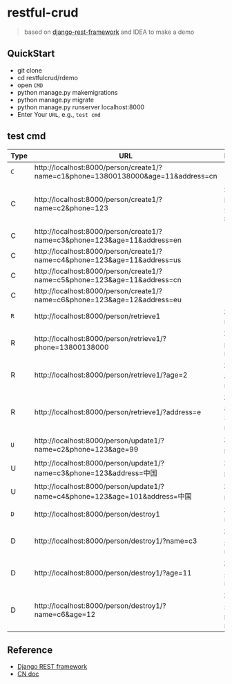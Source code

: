 # restful-crud
> based on [django-rest-framework](https://www.django-rest-framework.org/tutorial/quickstart/) and IDEA to make a demo

## QuickStart
- git clone
- cd restfulcrud/rdemo
- open `CMD`
- python manage.py makemigrations
- python manage.py migrate
- python manage.py runserver localhost:8000
- Enter Your `URL`, e.g., `test cmd`

## test cmd
|Type|URL|Description|
|---|---|---|
|`C`|http://localhost:8000/person/create1/?name=c1&phone=13800138000&age=11&address=cn|||
|C|http://localhost:8000/person/create1/?name=c2&phone=123 |这里限定phone 11位失败，原因待查|
|C|http://localhost:8000/person/create1/?name=c3&phone=123&age=11&address=en||
|C|http://localhost:8000/person/create1/?name=c4&phone=123&age=11&address=us||
|C|http://localhost:8000/person/create1/?name=c5&phone=123&age=11&address=cn||
|C|http://localhost:8000/person/create1/?name=c6&phone=123&age=12&address=eu||
|`R`|http://localhost:8000/person/retrieve1|将展示全部record|
|R|http://localhost:8000/person/retrieve1/?phone=13800138000|将展示特定phone的record|
|R|http://localhost:8000/person/retrieve1/?age=2|将展示age>=2的record|
|R|http://localhost:8000/person/retrieve1/?address=e|将展示address带有e的record|
|`U`|http://localhost:8000/person/update1/?name=c2&phone=123&age=99|将修改其年龄到99|
|U|http://localhost:8000/person/update1/?name=c3&phone=123&address=中国|将修改其年龄到99|
|U|http://localhost:8000/person/update1/?name=c4&phone=123&age=101&address=中国|将修改其年龄到99|
|`D`|http://localhost:8000/person/destroy1|将删除全部record|
|D|http://localhost:8000/person/destroy1/?name=c3|将删除名字是c3的record|
|D|http://localhost:8000/person/destroy1/?age=11|将删除名字是c3的record|
|D|http://localhost:8000/person/destroy1/?name=c6&age=12|将删除名字是c6且其年龄是11的record|

## Reference
- [Django REST framework](https://www.django-rest-framework.org/)
- [CN doc](https://www.jianshu.com/p/97c326198fb3)